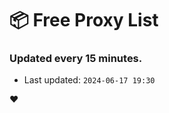 # :package: Free Proxy List
### Updated every 15 minutes.

- Last updated: `2024-06-17 19:30`

:heart:
